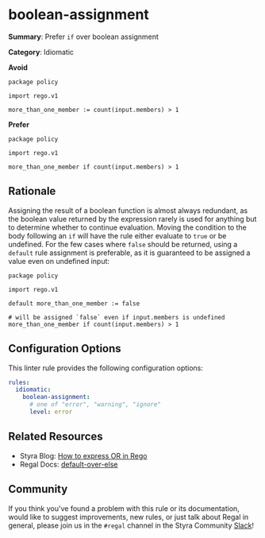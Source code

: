 # boolean-assignment

**Summary**: Prefer `if` over boolean assignment

**Category**: Idiomatic

**Avoid**
```rego
package policy

import rego.v1

more_than_one_member := count(input.members) > 1
```

**Prefer**
```rego
package policy

import rego.v1

more_than_one_member if count(input.members) > 1
```

## Rationale

Assigning the result of a boolean function is almost always redundant, as the boolean value returned by the expression
rarely is used for anything but to determine whether to continue evaluation. Moving the condition to the body following
an `if` will have the rule either evaluate to `true` or be undefined. For the few cases where `false` should be
returned, using a `default` rule assignment is preferable, as it is guaranteed to be assigned a value even on undefined
input:

```rego
package policy

import rego.v1

default more_than_one_member := false

# will be assigned `false` even if input.members is undefined
more_than_one_member if count(input.members) > 1
```

## Configuration Options

This linter rule provides the following configuration options:

```yaml
rules:
  idiomatic:
    boolean-assignment:
      # one of "error", "warning", "ignore"
      level: error
```

## Related Resources

- Styra Blog: [How to express OR in Rego](https://www.styra.com/blog/how-to-express-or-in-rego/)
- Regal Docs: [default-over-else](https://docs.styra.com/regal/rules/style/default-over-else)

## Community

If you think you've found a problem with this rule or its documentation, would like to suggest improvements, new rules,
or just talk about Regal in general, please join us in the `#regal` channel in the Styra Community
[Slack](https://communityinviter.com/apps/styracommunity/signup)!
